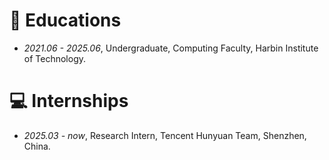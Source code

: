# 📖 Educations

- *2021.06 - 2025.06*, Undergraduate, Computing Faculty, Harbin Institute of Technology.

# 💻 Internships

- *2025.03 - now*, Research Intern, Tencent Hunyuan Team, Shenzhen, China.